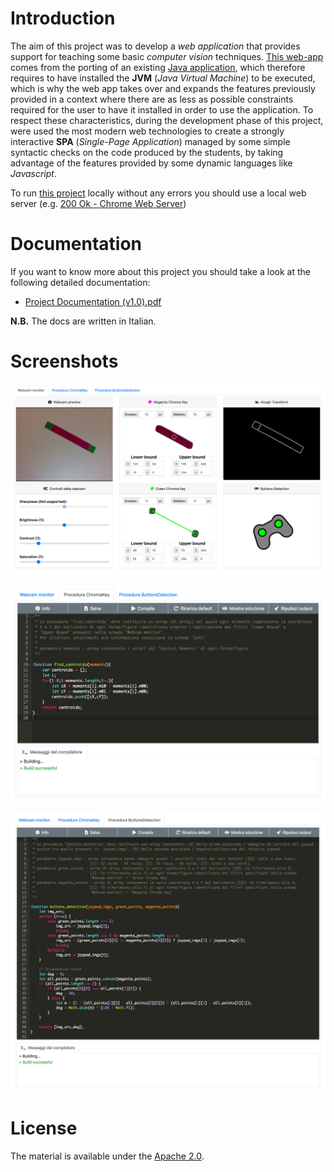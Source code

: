 # Introduction
The aim of this project was to develop a *web application* that provides support for teaching some basic *computer vision* techniques. [This web-app](Project/Web-App%20(2019)) comes from the porting of an existing [Java application](Project/Java%20App%20(2017)), which therefore requires to have installed the **JVM** (*Java Virtual Machine*) to be executed, which is why the web app takes over and expands the features previously provided in a context where there are as less as possible constraints required for the user to have it installed in order to use the application.
To respect these characteristics, during the development phase of this project, were used the most modern web technologies to create a  strongly interactive **SPA** (*Single-Page Application*) managed by some simple syntactic checks on the code produced by the students, by taking advantage of the features provided by some dynamic languages like *Javascript*.

To run [this project](Project/Web-App%20(2019)) locally without any errors you should use a local web server (e.g. [200 Ok - Chrome Web Server](https://chrome.google.com/webstore/detail/web-server-for-chrome/ofhbbkphhbklhfoeikjpcbhemlocgigb?hl=en))

# Documentation
If you want to know more about this project you should take a look at the following detailed documentation:
* [Project Documentation (v1.0).pdf](Documentation/Project%20Documentation%20(v1.0).pdf)

**N.B.** The docs are written in Italian.

# Screenshots
<p align="center">
  <kbd>
    <img src="Project/Screenshots/homepage.png" alt="Homepage">
  </kbd>
  <br>
  <br>
  <kbd>
    <img src="Project/Screenshots/first-task.png" alt="First Task">
  </kbd>
  <br>
  <br>
  <kbd>
    <img src="Project/Screenshots/second-task.png" alt="Second Task">
  </kbd>
</p>

# License
The material is available under the [Apache 2.0](https://github.com/FabioDainese/Computer_Vision/blob/master/LICENSE).
